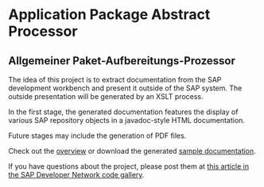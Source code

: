 # Application Package Abstract Processor

## Allgemeiner Paket-Aufbereitungs-Prozessor

The idea of this project is to extract documentation from the SAP development workbench and present it outside of the SAP system. The outside presentation will be generated by an XSLT process.

In the first stage, the generated documentation features the display of various SAP repository objects in a javadoc-style HTML documentation.

Future stages may include the generation of PDF files.

Check out the [overview](https://github.com/diamondarts/apap/wiki/Overview) or download the generated [sample documentation](https://github.com/diamondarts/apap/blob/master/downloads/apap-0.2.zip).

If you have questions about the project, please post them at [this article in the SAP Developer Network code gallery](https://wiki.sdn.sap.com/wiki/x/X4Y).
